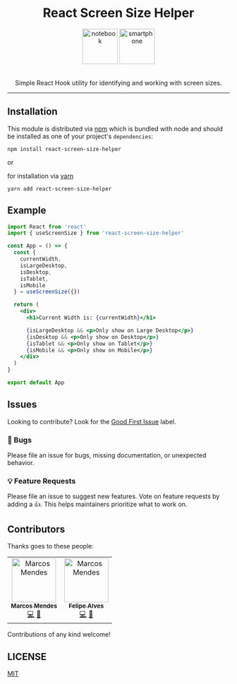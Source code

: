 <div align="center">
<h1>React Screen Size Helper</h1>

<a>
  <img
    height="80"
    width="80"
    alt="notebook"
    src="https://emojipedia-us.s3.dualstack.us-west-1.amazonaws.com/thumbs/240/apple/325/laptop_1f4bb.png"
  />
  <img
    height="80"
    width="80"
    alt="smartphone"
    src="https://emojipedia-us.s3.dualstack.us-west-1.amazonaws.com/thumbs/240/apple/325/mobile-phone_1f4f1.png"
  />
</a><br /><br />

<p>Simple React Hook utility for identifying and working with screen sizes.</p>
</div>

<hr />


## Installation

This module is distributed via [npm](https://www.npmjs.com/package/react-screen-size-helper) which is bundled with node and
should be installed as one of your project's `dependencies`:

```
npm install react-screen-size-helper
```

or

for installation via [yarn](https://yarnpkg.com/)

```
yarn add react-screen-size-helper
```

## Example

```jsx
import React from 'react'
import { useScreenSize } from 'react-screen-size-helper'

const App = () => {
  const {
    currentWidth,
    isLargeDesktop,
    isDesktop,
    isTablet,
    isMobile
  } = useScreenSize({})

  return (
    <div>
      <h1>Current Width is: {currentWidth}</h1>

      {isLargeDesktop && <p>Only show on Large Desktop</p>}
      {isDesktop && <p>Only show on Desktop</p>}
      {isTablet && <p>Only show on Tablet</p>}
      {isMobile && <p>Only show on Mobile</p>}
    </div>
  )
}

export default App
```


## Issues

Looking to contribute? Look for the [Good First Issue](https://github.com/iamdevmarcos/React-Screen-Size-Helper/issues) label.

### 🐛 Bugs

Please file an issue for bugs, missing documentation, or unexpected behavior.

### 💡 Feature Requests

Please file an issue to suggest new features. Vote on feature requests by adding
a 👍. This helps maintainers prioritize what to work on.

## Contributors

Thanks goes to these people:
<table>
  <tbody>
    <tr>
      <td align="center"><a href="https://www.linkedin.com/in/iamdevmarcos/"><img src="https://avatars.githubusercontent.com/u/92524722?v=4" width="100px;" alt="Marcos Mendes"/><br /><sub><b>Marcos Mendes</b></sub></a><br /><a href="https://github.com/iamdevmarcos" title="Code">💻</a> <a href="https://www.linkedin.com/in/iamdevmarcos/" title="Linkedin">💼</a></td>
      <td align="center"><a href="https://www.linkedin.com/in/felipealves-/"><img src="https://avatars.githubusercontent.com/u/78622458?v=4" width="100px;" alt="Marcos Mendes"/><br /><sub><b>Felipe Alves</b></sub></a><br /><a href="https://github.com/felpsalvs" title="Code">💻</a> <a href="https://www.linkedin.com/in/felipealves-/" title="Linkedin">💼</a></td>
    </tr>
  </tbody>
  <tfoot>

  </tfoot>
</table>

Contributions of any kind welcome!

## LICENSE

[MIT](LICENSE)
